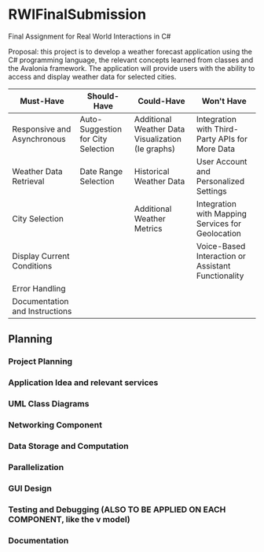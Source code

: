 # RWIFinalSubmission
Final Assignment for Real World Interactions in C#

Proposal:
this project is to develop a weather forecast application using the C# programming language, the relevant concepts learned from classes and the Avalonia framework. 
The application will provide users with the ability to access and display weather data for selected cities.

| Must-Have                  | Should-Have                         | Could-Have                             | Won't Have                         |
|----------------------------|-------------------------------------|----------------------------------------|----------------------------------------------------|
| Responsive and Asynchronous | Auto-Suggestion for City Selection   | Additional Weather Data Visualization (Ie graphs)  | Integration with Third-Party APIs for More Data    |
| Weather Data Retrieval     | Date Range Selection                 | Historical Weather Data                 | User Account and Personalized Settings             |
| City Selection             |  |  Additional Weather Metrics   |   Integration with Mapping Services for Geolocation    |
| Display Current Conditions |           |           | Voice-Based Interaction or Assistant Functionality |
| Error Handling             |        |               |  |
| Documentation and Instructions | | | |



## Planning
### Project Planning

### Application Idea and relevant services

### UML Class Diagrams

### Networking Component

### Data Storage and Computation

### Parallelization

### GUI Design

### Testing and Debugging (ALSO TO BE APPLIED ON EACH COMPONENT, like the v model)

### Documentation

